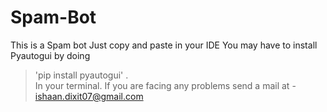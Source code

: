 # Spam-Bot
This is a Spam bot
Just copy and paste in your IDE
You may have to install Pyautogui by doing
> 'pip install pyautogui' .  
In your terminal. 
If you are facing any problems send a mail at - ishaan.dixit07@gmail.com
